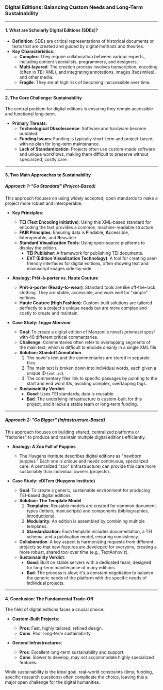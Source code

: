 ### **Digital Editions: Balancing Custom Needs and Long-Term Sustainability**

---

#### **1. What are Scholarly Digital Editions (SDEs)?**

* **Definition**: SDEs are critical representations of historical documents or texts that are created and guided by digital methods and theories.
* **Key Characteristics**:
    * **Complex**: They require collaboration between various experts, including content specialists, programmers, and designers.
    * **Multi-layered**: The creation process involves transcription, encoding (often in TEI-XML), and integrating annotations, images (facsimiles), and other media.
    * **Fragile**: They are at high risk of becoming inaccessible over time.

---

#### **2. The Core Challenge: Sustainability**

The central problem for digital editions is ensuring they remain accessible and functional long-term.

* **Primary Threats**:
    * **Technological Obsolescence**: Software and hardware become outdated.
    * **Funding Issues**: Funding is typically short-term and project-based, with no plan for long-term maintenance.
    * **Lack of Standardization**: Projects often use custom-made software and unique workflows, making them difficult to preserve without specialized, costly care.

---

#### **3. Two Main Approaches to Sustainability**

##### **Approach 1: "Go Standard" (Project-Based)**

This approach focuses on using widely accepted, open standards to make a project more robust and interoperable.

* **Key Principles**:
    * **TEI (Text Encoding Initiative)**: Using this XML-based standard for encoding the text provides a common, machine-readable structure.
    * **FAIR Principles**: Ensuring data is **F**indable, **A**ccessible, **I**nteroperable, and **R**eusable.
    * **Standard Visualization Tools**: Using open-source platforms to display the edition.
        * **TEI Publisher**: A framework for publishing TEI documents.
        * **EVT (Edition Visualization Technology)**: A tool for creating user-friendly interfaces for digital editions, often showing text and manuscript images side-by-side.

* **Analogy: Prêt-à-porter vs. Haute Couture**
    * **Prêt-à-porter (Ready-to-wear)**: Standard tools are like off-the-rack clothing. They are stable, accessible, and work well for "simple" editions.
    * **Haute Couture (High Fashion)**: Custom-built solutions are tailored perfectly to a project's unique needs but are more complex and costly to create and maintain.

* **Case Study: *Leggo Manzoni***
    * **Goal**: To create a digital edition of Manzoni's novel *I promessi sposi* with 40 different critical commentaries.
    * **Challenge**: Commentaries often refer to overlapping segments of the main text, which is difficult to encode cleanly in a single XML file.
    * **Solution: Standoff Annotation**
        1.  The novel's text and the commentaries are stored in separate files.
        2.  The main text is broken down into individual words, each given a unique ID (`xml:id`).
        3.  The commentary files link to specific passages by pointing to the start and end word IDs, avoiding complex, overlapping tags.
    * **Sustainability Verdict**:
        * **Good**: Uses TEI standards; data is reusable.
        * **Bad**: The underlying infrastructure is custom-built for this project, and it lacks a stable team or long-term funding.

---

##### **Approach 2: "Go Bigger" (Infrastructure-Based)**

This approach focuses on building shared, centralized platforms or "factories" to produce and maintain multiple digital editions efficiently.

* **Analogy: A Zoo Full of Puppies**
    * The Huygens Institute describes digital editions as "newborn puppies." Each one is unique and needs continuous, specialized care. A centralized "zoo" (infrastructure) can provide this care more sustainably than individual owners (projects).

* **Case Study: eDITem (Huygens Institute)**
    * **Goal**: To create a generic, sustainable environment for producing TEI-based digital editions.
    * **Solution: The Template Model**
        1.  **Templates**: Reusable models are created for common document types (letters, manuscripts) and components (bibliographies, introductions).
        2.  **Modularity**: An edition is assembled by combining multiple templates.
        3.  **Standardization**: Each template includes documentation, a TEI schema, and a publication model, ensuring consistency.
    * **Collaboration**: A key aspect is harmonizing requests from different projects so that new features are developed for everyone, creating a more robust, shared tool over time (e.g., TextAnnoviz).
    * **Sustainability Verdict**:
        * **Good**: Built on stable servers with a dedicated team; designed for long-term maintenance of many editions.
        * **Bad**: The process is slow; it's a constant negotiation to balance the generic needs of the platform with the specific needs of individual projects.

---

#### **4. Conclusion: The Fundamental Trade-Off**

The field of digital editions faces a crucial choice:

* **Custom-Built Projects**:
    * **Pros**: Fast, highly tailored, refined design.
    * **Cons**: Poor long-term sustainability.

* **General Infrastructures**:
    * **Pros**: Excellent long-term sustainability and support.
    * **Cons**: Slower to develop, may not accommodate highly specialized features.

While sustainability is the ideal goal, real-world constraints (time, funding, specific research questions) often complicate the choice, leaving this a major open challenge for the digital humanities.